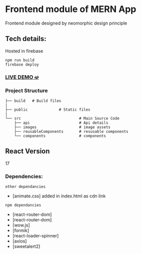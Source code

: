 # Frontend module of MERN App

Frontend module designed by neomorphic design principle

## Tech details:

Hosted in firebase

```
npm run build
firebase deploy
```

### [LIVE DEMO ➫](https://mern-frontend-ce9a8.web.app)

### Project Structure

    ├── build	# Build files
    |
    ├── public	            # Static files
    |
    └── src		           			 # Main Source Code
        ├── api 	        		 # Api details
    	├── images 	       			 # image assets
    	├── reusableComponents 	     # resusable components
        └── components      		 # components

## React Version

17

### Dependencies:

```
other dependancies
```

- [animate.css] added in index.html as cdn link

```
npm dependancies
```

- [react-router-dom]
- [react-router-dom]
- [wow.js]
- [formik]
- [react-loader-spinner]
- [axios]
- [sweetalert2]
